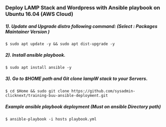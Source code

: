 ### Deploy LAMP Stack and Wordpress with Ansible playbook on Ubuntu 16.04 (AWS Cloud)

##### 1). Update and Upgrade distro following command: (Select : Packages Maintainer Version )
```
$ sudo apt update -y && sudo apt dist-upgrade -y
```
##### 2). Install ansible playbook.
```
$ sudo apt install ansible -y
```
##### 3). Go to $HOME path and Git clone lampW stack to your Servers.
```
$ cd $Home && sudo git clone https://github.com/sysadmin-clicknext/training-buu-ansible-deployment.git
```
##### Example ansible playbook deployment (Must on ansible Directory path)
```
$ ansible-playbook -i hosts playbook.yml
```